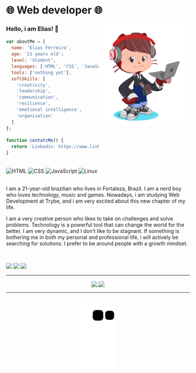 # :globe_with_meridians: Web developer :globe_with_meridians:

<img align="right" src="images/my_octocat.png" alt="My octocat" width="250px">

### Hello, i am Elias! 👋

```JavaScript
var aboutMe = {
  name: 'Elias Ferreira',
  age: '21 years old';
  level: 'Student',
  languages: ['HTML', 'CSS', 'JavaScript ES6'],
  tools: ['nothing yet'],
  softSkills: [
    'creativity',
    'leadership',
    'communication',
    'resilience',
    'emotional intelligence',
    'organization'
  ]
};

function contatcMe() {
  return 'Linkedin: https://www.linkedin.com/in/eliasef/';
}
```

<div style="display: inline_block"><br>
  <img align="center" alt="HTML" height="30" width="40" src="https://cdn.jsdelivr.net/gh/devicons/devicon/icons/html5/html5-original.svg">
  <img align="center" alt="CSS" height="30" width="40" src="https://cdn.jsdelivr.net/gh/devicons/devicon/icons/css3/css3-original.svg">
  <img align="center" alt="JavaScript" height="30" width="40" src="https://cdn.jsdelivr.net/gh/devicons/devicon/icons/javascript/javascript-original.svg">
  <img align="center" alt="Linux" height="30" width="40" src="https://cdn.jsdelivr.net/gh/devicons/devicon/icons/linux/linux-original.svg">
</div>
<br>

<p>I am a 21-year-old brazilian who lives in Fortaleza, Brazil. I am a nerd boy who loves technology, music and games. Nowadays, i am studying Web Development at Trybe, and i am very excited about this new chapter of my life.</p>
<p>I am a very creative person who likes to take on challenges and solve problems. Technology is a powerful tool that can change the world for the better. I am very dynamic, and I don’t like to be stagnant. If something is bothering me in both my personal and professional life, i will actively be searching for solutions. I prefer to be around people with a growth mindset.</p>
<br>
<div>
   
  <a href="https://www.linkedin.com/in/eliasef/" target="_blank"><img src="https://img.shields.io/badge/LinkedIn-0077B5?style=for-the-badge&logo=linkedin&logoColor=white" target="_blank"></a>
<a href = "mailto:eliasef0305@gmail.com"><img src="https://img.shields.io/badge/-Gmail-%23333?style=for-the-badge&logo=gmail&logoColor=white" target="_blank"></a>
  <a href="https://www.instagram.com/eliasef_/" target="_blank"><img src="https://img.shields.io/badge/Instagram-E4405F?style=for-the-badge&logo=instagram&logoColor=white" target="_blank"></a>
   
---

<div align="center"> 
     <a href="https://github.com/anuraghazra/github-readme-stats">
      <img align="center" src="https://github-readme-stats-sigma-five.vercel.app/api?username=eliasef&show_icons=true&include_all_commits=true&count_private=true&theme=react&line_height=40" />
    </a>
    <a href="https://github.com/anuraghazra/github-readme-stats">
      <img align="center" src="https://github-readme-stats.vercel.app/api/top-langs/?username=eliasef&theme=react&line_height=40&hide=css"/>
    </a>
  <a href="https://git.io/streak-stats">
   
---
  
![Snake animation](https://github.com/rafaballerini/rafaballerini/blob/output/github-contribution-grid-snake.svg)
